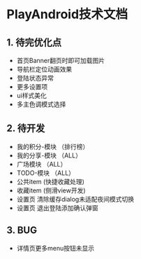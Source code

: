# PlayAndroid技术文档
## 1. 待完优化点
- 首页Banner翻页时即可加载图片
- 导航栏定位动画效果
- 登陆状态异常
- 更多设置项
- ui样式美化
- 多主色调模式选择

## 2. 待开发
- 我的积分-模块 （排行榜） 
- 我的分享-模块 （ALL）
- 广场模块 （ALL）  
- TODO-模块 （ALL）
- 公共item (快捷收藏处理)
- 收藏item (侧滑view开发)
- 设置页 清除缓存dialog未适配夜间模式切换
- 设置页 退出登陆添加确认弹窗

## 3. BUG
- 详情页更多menu按钮未显示

